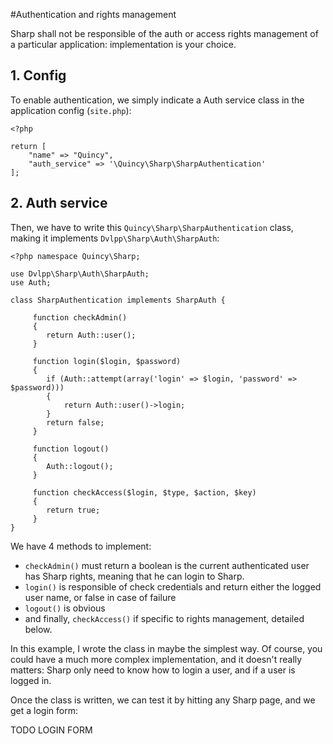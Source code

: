 #Authentication and rights management

Sharp shall not be responsible of the auth or access rights management of a particular application: implementation is your choice.

## 1. Config

To enable authentication, we simply indicate a Auth service class in the application config (`site.php`):

```
<?php

return [
	"name" => "Quincy",
	"auth_service" => '\Quincy\Sharp\SharpAuthentication'
];
```

## 2. Auth service

Then, we have to write this `Quincy\Sharp\SharpAuthentication` class, making it implements  `Dvlpp\Sharp\Auth\SharpAuth`:

```
<?php namespace Quincy\Sharp;

use Dvlpp\Sharp\Auth\SharpAuth;
use Auth;

class SharpAuthentication implements SharpAuth {

	 function checkAdmin()
	 {
		return Auth::user();
	 }

	 function login($login, $password)
	 {
		if (Auth::attempt(array('login' => $login, 'password' => $password)))
		{
			return Auth::user()->login;
		}
		return false;
	 }

	 function logout()
	 {
		Auth::logout();
	 }

	 function checkAccess($login, $type, $action, $key)
	 {
		return true;
	 }
}
```

We have 4 methods to implement:

- `checkAdmin()` must return a boolean is the current authenticated user has Sharp rights, meaning that he can login to Sharp.
- `login()` is responsible of check credentials and return either the logged user name, or false in case of failure
- `logout()` is obvious
- and finally, `checkAccess()` if specific to rights management, detailed below.

In this example, I wrote the class in maybe the simplest way. Of course, you could have a much more complex implementation, and it doesn't really matters: Sharp only need to know how to login a user, and if a user is logged in.

Once the class is written, we can test it by hitting any Sharp page, and we get a login form:

TODO LOGIN FORM

